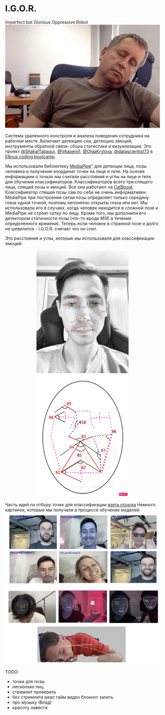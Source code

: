 # I.G.O.R.
Imperfect but Glorious Oppressive Robot
![misha_sleeps](images/misha_sleeps.gif)

Система удаленного констроля и анализа поведения сотрудника на рабочем месте. Включает детекцию сна, детекцию эмоций, инструменты обратной связи, сбора статистики и визуализации.
Это проект [@ShakalTabaqui](https://github.com/ShakalTabaqui), [@VAapero1](https://github.com/VAapero1), [@OlgaKrylova](https://github.com/OlgaKrylova), [@datascientist73](https://github.com/datascientist73) в [Elbrus coding bootcamp](https://github.com/Elbrus-DataScience).

Мы использовали библиотеку [MediaPipe](https://google.github.io/mediapipe/)" для детекции лица, позы человека и получения координат точек на лице и теле. На основе информациии о точках мы считали расстояния и углы на лице и теле для обучения классификаторов.
Классификаторов всего три:спящего лица, спящей позы и эмоций. Все они работают на [CatBoost](https://catboost.ai/en/docs/).
Классификатор спящей позы сам по себе не очень информативен: MediaPipe при построении сетки позы определяет только середину глаза одной точкой, поэтому непонятно открыты глаза или нет. Мы использовали его в случаях, когда человек находится в сложной позе и MediaPipe не строит сетку по лицу. Кроме того, мы дополнили его детектором статичности позы (что-то вроде MSE в течение определенного времени). Теперь если человек в странной позе и долго не шевелится - I.G.O.R. считает что он спит. </p> 
Это расстояния и углы, которые мы использовали для классификации эмоций:
<p align="center">
<img src="images/faces_scheme_vit.jpeg" alt="bash" width="300" height="400"/>
<img src="images/face_scheme.jpg" alt="bash" width="300" height="400"/>
</p>

Часть идей по отбору точек для классификации [взята отсюда](https://www.ncbi.nlm.nih.gov/pmc/articles/PMC8828335)
Немного картинок, которые мы получали в процессе обучения моделей:
![emo_pic](images/emotions.png)
![mesh_pic](images/mesh.png)

TODO:
- точки для позы
- несколько лиц
- стримлит проверить
- без стримлита реал тайм видео блокнот залить
- про музыку (Влад)
- красоту навести

